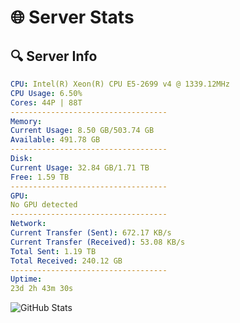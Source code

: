 # 🌐 Server Stats
## 🔍 Server Info
```yaml
CPU: Intel(R) Xeon(R) CPU E5-2699 v4 @ 1339.12MHz
CPU Usage: 6.50%
Cores: 44P | 88T
-----------------------------------
Memory:
Current Usage: 8.50 GB/503.74 GB
Available: 491.78 GB
-----------------------------------
Disk:
Current Usage: 32.84 GB/1.71 TB
Free: 1.59 TB
-----------------------------------
GPU:
No GPU detected
-----------------------------------
Network:
Current Transfer (Sent): 672.17 KB/s
Current Transfer (Received): 53.08 KB/s
Total Sent: 1.19 TB
Total Received: 240.12 GB
-----------------------------------
Uptime:
23d 2h 43m 30s
```
![GitHub Stats](https://img.shields.io/badge/Updated-2025-05-12_19:52:18-blue)